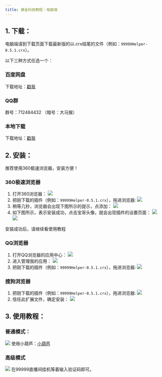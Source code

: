 ```yaml
---
title: 摸金科技教程：电脑端
---
```


## 1. 下载：
电脑端请到下载页面下载最新版的以.crx结尾的文件（例如：`99999Helper-0.5.1.crx`）。

以下三种方式任选一个：
### 百度网盘
下载地址：[戳我](https://pan.baidu.com/s/1QYLFO8HglBuqnAN82MNajA)
### QQ群
群号：712484432 （暗号：大马猴）
### 本地下载
下载地址：[戳我](/2018/12/24/publish-page/)

## 2. 安装：
推荐使用360极速浏览器，安装方便！
### 360极速浏览器
1. 打开360浏览器：
![](/assets/img/min/1.png)
2. 把刚下载的插件（例如：`99999Helper-0.5.1.crx`），拖进浏览器:
![](/assets/img/min/2.png)
3. 稍等几秒，浏览器会出现下图所示的提示，点添加：
![](/assets/img/min/3.png)
4. 如下图所示，表示安装成功，点击宝哥头像，就会出现插件的设置页面：
![](/assets/img/min/4.png)
![](/assets/img/min/5.png)

安装成功后，请继续看使用教程

### QQ浏览器
1. 打开QQ浏览器的应用中心：
![](/assets/img/min/6.png)
2. 进入管理我的应用：
![](/assets/img/min/7.png)
3. 把刚下载的插件（例如：`99999Helper-0.5.1.crx`），拖进浏览器:
![](/assets/img/min/8.png)

### 搜狗浏览器
1. 把刚下载的插件（例如：`99999Helper-0.5.1.crx`），拖进浏览器:
![](/assets/img/min/9.png)
2. 信任此扩展文件，确定安装：
![](/assets/img/min/10.png)

## 3. 使用教程：
### 普通模式：
![](/assets/img/min/11.png)
使用小葫芦：[小葫芦](https://xian.xiaohulu.com/Box/index.html?plat=2)
### 高级模式
![](/assets/img/min/12.png)
在99999直播间挂机等着输入验证码即可。